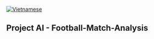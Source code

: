 [![Vietnamese](https://img.shields.io/badge/lang-vi-blue)](https://github.com/gnurt2041/Football-Match-Analysis/blob/main/README.vi.md)
## Project AI - Football-Match-Analysis

